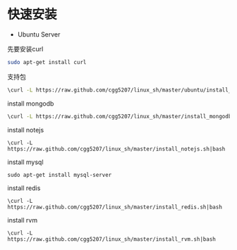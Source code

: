 # 快速安装

* Ubuntu Server

先要安装curl
```bash
sudo apt-get install curl 
```

支持包
```bash
\curl -L https://raw.github.com/cgg5207/linux_sh/master/ubuntu/install_base_packages.sh | bash

```

install mongodb
```bash
\curl -L https://raw.github.com/cgg5207/linux_sh/master/install_mongodb.sh | bash

```


install notejs
```Terminal
\curl -L https://raw.github.com/cgg5207/linux_sh/master/install_notejs.sh|bash
```


install mysql
```Terminal
sudo apt-get install mysql-server
```

install redis
```Terminal
\curl -L https://raw.github.com/cgg5207/linux_sh/master/install_redis.sh|bash
```


install rvm
```Terminal
\curl -L https://raw.github.com/cgg5207/linux_sh/master/install_rvm.sh|bash
```




